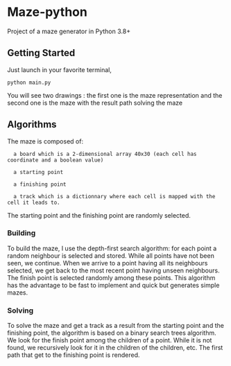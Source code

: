Maze-python
==============================

Project of a maze generator in Python 3.8+

Getting Started
------------
Just launch in your favorite terminal,

`python main.py` 

You will see two drawings : the first one is the maze representation and the second one is the maze with the result path solving the maze

Algorithms
------------
The maze is composed of:

      a board which is a 2-dimensional array 40x30 (each cell has coordinate and a boolean value)
      
      a starting point
      
      a finishing point
      
      a track which is a dictionnary where each cell is mapped with the cell it leads to.
      
The starting point and the finishing point are randomly selected.

### Building
To build the maze, I use the depth-first search algorithm: for each point a random neighbour is selected and stored.
While all points have not been seen, we continue. When we arrive to a point having all its neighbours selected,
we get back to the most recent point having unseen neighbours. The finish point is selected randomly among
these points. 
This algorithm has the advantage to be fast to implement and quick but generates simple mazes.

### Solving
To solve the maze and get a track as a result from the starting point and the finishing point, the algorithm is based on
a binary search trees algorithm. We look for the finish point among the children of a point. While it is not
found, we recursively look for it in the children of the children, etc.
The first path that get to the finishing point is rendered.
